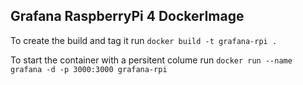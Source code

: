 ## Grafana RaspberryPi 4 DockerImage

To create the build and tag it run 
`docker build -t grafana-rpi .`

To start the container with a persitent colume run
`docker run --name grafana -d -p 3000:3000 grafana-rpi`
